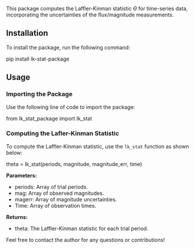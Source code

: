 This package computes the Laffler-Kinman statistic $\Theta$ for time-series data, incorporating the uncertainties of the flux/magnitude measurements.

## Installation

To install the package, run the following command:


pip install lk-stat-package




## Usage

### Importing the Package

Use the following line of code to import the package:


from lk_stat_package import lk_stat


### Computing the Lafler-Kinman Statistic

To compute the Laffler-Kinman statistic, use the `lk_stat` function as shown below:


theta = lk_stat(periods, magnitude, magnitude_err, time)


**Parameters:**
- periods: Array of trial periods.
- mag: Array of observed magnitudes.
- magerr: Array of magnitude uncertainties.
- Time: Array of observation times.

**Returns:**
- theta: The Laffler-Kinman statistic for each trial period.

Feel free to contact the author for any questions or contributions!


